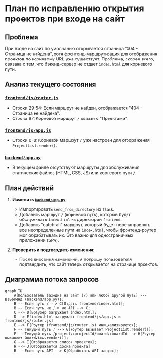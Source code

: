 # План по исправлению открытия проектов при входе на сайт

## Проблема
При входе на сайт по умолчанию открывается страница "404 - Страница не найдена", хотя фронтенд-маршрутизация для отображения проектов по корневому URL уже существует. Проблема, скорее всего, связана с тем, что бэкенд-сервер не отдает `index.html` для корневого пути.

## Анализ текущего состояния

### [`frontend/js/router.js`](frontend/js/router.js)
*   Строки 29-54: Если маршрут не найден, отображается "404 - Страница не найдена".
*   Строка 67: Корневой маршрут `/` связан с "Проектами".

### [`frontend/js/app.js`](frontend/js/app.js)
*   Строки 6-8: Корневой маршрут `/` уже настроен для отображения `ProjectList.render()`.

### [`backend/app.py`](backend/app.py)
*   В текущем файле отсутствуют маршруты для обслуживания статических файлов (HTML, CSS, JS) или корневого пути `/`.

## План действий

1.  **Изменить [`backend/app.py`](backend/app.py)**:
    *   Импортировать `send_from_directory` из `flask`.
    *   Добавить маршрут `/` (корневой путь), который будет обслуживать `index.html` из директории `frontend`.
    *   Добавить "catch-all" маршрут, который будет перенаправлять все неопределенные пути на `index.html`, чтобы фронтенд-роутер мог обрабатывать их. Это важно для одностраничных приложений (SPA).

2.  **Проверить и подтвердить изменения**:
    *   После внесения изменений, я попрошу пользователя подтвердить, что сайт теперь открывается на странице проектов.

## Диаграмма потока запросов

```mermaid
graph TD
    A[Пользователь заходит на сайт (/) или любой другой путь] --> B{Бэкенд (backend/app.py)};
    B -- Если путь / --> C[Отдать frontend/index.html];
    B -- Если путь не / и не API --> C;
    C --> D[Браузер загружает index.html];
    D --> E[index.html загружает frontend/js/app.js и frontend/js/router.js];
    E --> F[Роутер (frontend/js/router.js) инициализируется];
    F -- Текущий путь / --> G[Роутер вызывает ProjectList.render()];
    F -- Текущий путь /project/:projectId/board/:boardId --> H[Роутер вызывает BoardView.render()];
    G --> I[Отображается список проектов];
    H --> J[Отображается доска проекта];
    B -- Если путь API --> K[Обработать API запрос];